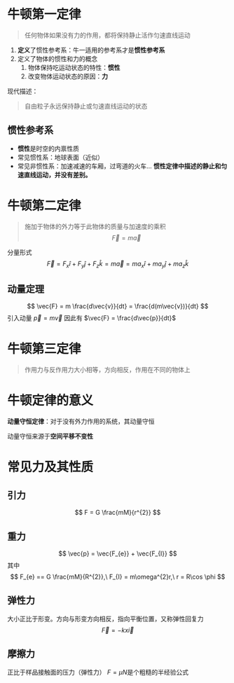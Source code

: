 # 牛顿第一定律
> 任何物体如果没有力的作用，都将保持静止活作匀速直线运动

1. **定义**了惯性参考系：牛一适用的参考系才是**惯性参考系**
2. 定义了物体的惯性和力的概念
	1. 物体保持吃运动状态的特性：**惯性**
	2. 改变物体运动状态的原因：**力**

现代描述：
> 自由粒子永远保持静止或匀速直线运动的状态

## 惯性参考系
- **惯性**是时空的内禀性质
- 常见惯性系：地球表面（近似）
- 常见非惯性系：加速减速的车厢，过弯道的火车...
**惯性定律中描述的静止和匀速直线运动，并没有差别。**

# 牛顿第二定律
> 施加于物体的外力等于此物体的质量与加速度的乘积
$$
\vec{F} = m \vec{a}
$$

分量形式
$$
\vec{F} = F_{x}\hat{i} + F_{y}\hat{j} + F_{z}\hat{k}
= m\vec{a} = ma_{x}\hat{i} + ma_{y}\hat{j}+ma_{z}\hat{k}
$$

## 动量定理
$$
\vec{F} = m \frac{d\vec{v}}{dt} = \frac{d(m\vec{v})}{dt}
$$
引入动量 $\vec{p} = m\vec{v}$
因此有 $\vec{F} = \frac{d\vec{p}}{dt}$

# 牛顿第三定律
> 作用力与反作用力大小相等，方向相反，作用在不同的物体上

# 牛顿定律的意义
**动量守恒定律**：对于没有外力作用的系统，其动量守恒

动量守恒来源于**空间平移不变性**

# 常见力及其性质
## 引力
$$
F = G \frac{mM}{r^{2}}
$$

## 重力
$$
\vec{p} = \vec{F_{e}} + \vec{F_{I}}
$$
其中
$$
F_{e} == G \frac{mM}{R^{2}},\ F_{I} = m\omega^{2}r,\ r = R\cos \phi
$$
## 弹性力
大小正比于形变。方向与形变方向相反，指向平衡位置，又称弹性回复力
$$
\vec{F} = -kx\vec{i}
$$

## 摩擦力
正比于样品接触面的压力（弹性力）
$F=\mu N$是个粗糙的半经验公式